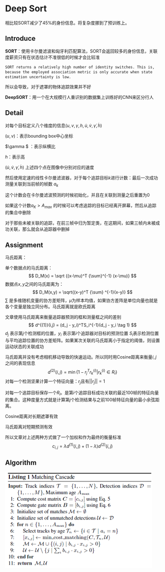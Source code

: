 # Deep Sort

相比较SORT减少了45%的身份信息。将复杂度挪到了预训练上。

## Introduce

**SORT**：使用卡尔曼滤波和匈牙利匹配算法，SORT会返回较多的身份信息，关联度薪资只有在状态估计不准很低的时候才会比较准

```
SORT returns a relatively high number of identity switches. This is, because the employed association metric is only accurate when state estimation uncertainty is low.
```

所以会导致，对于遮罩的物体追踪效果并不好

**DeepSORT**：用一个在大规模行人重识别的数据集上训练好的CNN来区分行人

## Detail

对每个目标定义八个维度的信息$(u,v,\gamma ,h,\dot u ,\dot v, \dot \gamma,\dot h)$

$(u,v)$：表示bounding box中心坐标

$\gamma $ ：表示纵横比

$h$：表示高

$(\dot u ,\dot v, \dot \gamma,\dot h)$ 上述四个点在图像中分别对应的速度

然后使用定速的线性卡尔曼滤波器，对于每个追踪目标$k$进行计数：最后一次成功测量关联到当前帧的帧数 $a_k$

这个计数会在卡尔曼滤波预测的时候初始化，并且在关联到测量之后重置为0

如果这个计数$a_K > A_{max}$ 的时候可以考虑追踪的目标已经离开屏幕，然后从追踪的集合中删除

对于那些未被关联的追踪，在前三帧中归为暂定类，在这期间，如果三帧内未被成功关联，那么就会从追踪器中删掉

## Assignment

马氏距离：

单个数据点的马氏距离：
$$
D_M(x) = \sqrt {(x-\mu)^T {\sum}^{-1} (x-\mu)}
$$
数据点$x,y$之间的马氏距离为：
$$
D_M(x,y) = \sqrt{(x-y)^T {\sum} ^{-1}(x-y)}
$$
$\sum$ 是多维随机变量的协方差矩阵，$\mu$​为样本均值，如果协方差阵是单位向量也就是各个变量是独立同分布。马氏距离就是欧氏距离

文章使用马氏距离来衡量追踪器预测的框和测量框之间的差别
$$
d^{(1)}(i,j) = (d_j - y_i)^TS_i^{-1}(d_j - y_i \tag 1)
$$
$d_j$ 表示第$j$个检测框的位置，$y_i$ 表示第$i$个追踪器对目标的预测位置 $S_i$​ 表示检测位置与平均追踪位置的协方差矩阵。如果某次关联的马氏距离小于指定的阈值，则设置运动状态的关联成功

马氏距离并没有考虑相机移动导致的快速运动。所以同时用Cosine距离来衡量$i,j$​​之间的表现信息
$$
d^{(2)}(i,j) = \min\{1-r_j^Tr_k^{(i)}|r_k^{(i)} \in R_i\}
$$
对每一个检测坚果计算一个特征向量：$r_j$且有$||r_j|| = 1$

对每一个追踪目标保存一个$R_i$。是第$i$个​追踪目标成功关联的最近100帧的特征向量的集合。这种度量方式就是计算第$j$​​个检测结果与之前100帧特征向量的最小余弦距离。

Cosine距离对长期遮罩有效

马氏距离对短期预测有效

所以文章对上述两种方式做了一个加权和作为最终的衡量标准
$$
c_{i,j}= \lambda d^{(1)}(i,j) + (1-\lambda)d^{(2)}(i,j)
$$

## Algorithm

![image-20210808125151094](image-20210808125151094.png)
